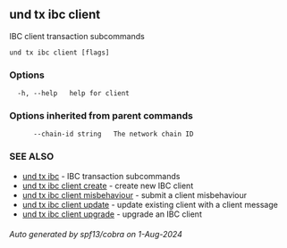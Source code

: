## und tx ibc client

IBC client transaction subcommands

```
und tx ibc client [flags]
```

### Options

```
  -h, --help   help for client
```

### Options inherited from parent commands

```
      --chain-id string   The network chain ID
```

### SEE ALSO

* [und tx ibc](und_tx_ibc.md)	 - IBC transaction subcommands
* [und tx ibc client create](und_tx_ibc_client_create.md)	 - create new IBC client
* [und tx ibc client misbehaviour](und_tx_ibc_client_misbehaviour.md)	 - submit a client misbehaviour
* [und tx ibc client update](und_tx_ibc_client_update.md)	 - update existing client with a client message
* [und tx ibc client upgrade](und_tx_ibc_client_upgrade.md)	 - upgrade an IBC client

###### Auto generated by spf13/cobra on 1-Aug-2024
